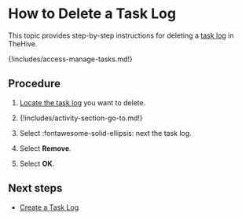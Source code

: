 # How to Delete a Task Log

This topic provides step-by-step instructions for deleting a [task log](about-task-logs.md) in TheHive.

{!includes/access-manage-tasks.md!}

<h2>Procedure</h2>

1. [Locate the task log](../tasks/search-for-tasks/find-a-task-log.md) you want to delete.

2. {!includes/activity-section-go-to.md!}

3. Select :fontawesome-solid-ellipsis: next the task log.

4. Select **Remove**.

5. Select **OK**.

<h2>Next steps</h2>

* [Create a Task Log](create-a-task-log.md)

